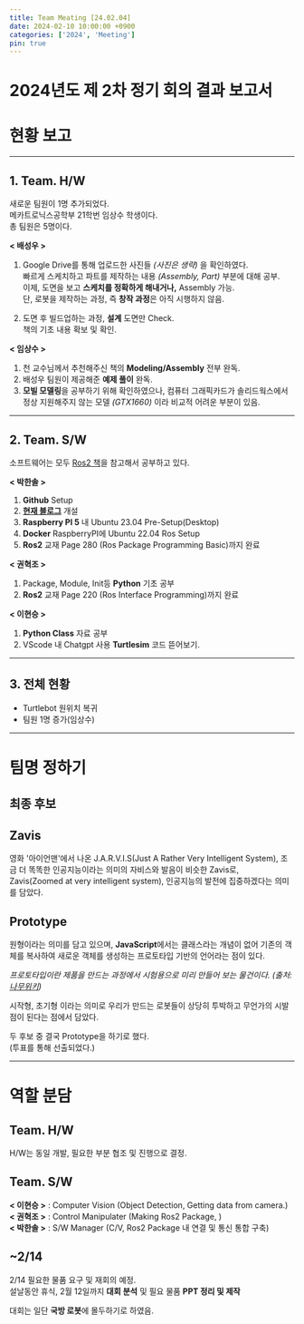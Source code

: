 ```yaml
---
title: Team Meating [24.02.04]
date: 2024-02-10 10:00:00 +0900
categories: ['2024', 'Meeting']
pin: true
---
```


# 2024년도 제 2차 정기 회의 결과 보고서

# 현황 보고  

___  
## 1. Team. H/W

새로운 팀원이 1명 추가되었다.  
메카트로닉스공학부 21학번 임상수 학생이다.  
총 팀원은 5명이다.    

**< 배성우 >**
1. Google Drive를 통해 업로드한 사진들 *(사진은 생략)* 을 확인하였다.  
   빠르게 스케치하고 파트를 제작하는 내용 *(Assembly, Part)* 부분에 대해 공부.  
   이제, 도면을 보고 **스케치를 정확하게 해내거나,** Assembly 가능.  
   단, 로봇을 제작하는 과정, 즉 **창작 과정**은 아직 시행하지 않음.  

2. 도면 후 빌드업하는 과정, **설계** 도면만 Check.  
   책의 기초 내용 확보 및 확인.  

**< 임상수 >**
1. 천 교수님께서 추천해주신 책의 **Modeling/Assembly** 전부 완독.  
2. 배성우 팀원이 제공해준 **예제 풀이** 완독.  
3. **모빌 모델링**을 공부하기 위해 확인하였으나, 컴퓨터 그래픽카드가 솔리드웍스에서 정상 지원해주지 않는 모델 *(GTX1660)* 이라 비교적 어려운 부분이 있음.  

___  

## 2. Team. S/W

소프트웨어는 모두 [Ros2 책](https://product.kyobobook.co.kr/detail/S000001891112)을 참고해서 공부하고 있다.  


**< 박한솔 >**  
1. **Github** Setup
2. **[현재 블로그](https://hs-p.github.io)** 개설
3. **Raspberry PI 5** 내 Ubuntu 23.04 Pre-Setup(Desktop)
4. **Docker** RaspberryPI에 Ubuntu 22.04 Ros Setup
5. **Ros2** 교재 Page 280 (Ros Package Programming Basic)까지 완료  
  
**< 권혁조 >**  
1. Package, Module, Init등 **Python** 기초 공부
2. **Ros2** 교재 Page 220 (Ros Interface Programming)까지 완료
  
**< 이현승 >**  
1. **Python Class** 자료 공부
2. VScode 내 Chatgpt 사용 **Turtlesim** 코드 뜯어보기.

___  

## 3. 전체 현황  

* Turtlebot 원위치 복귀
* 팀원 1명 증가(임상수)

___  

# 팀명 정하기

## 최종 후보

## Zavis

영화 '아이언맨'에서 나온 J.A.R.V.I.S(Just A Rather Very Intelligent System), 조금 더 똑똑한 인공지능이라는 의미의 자비스와 발음이 비슷한 Zavis로,  
Zavis(Zoomed at very intelligent system), 인공지능의 발전에 집중하겠다는 의미를 담았다.  

## Prototype

원형이라는 의미를 담고 있으며, **JavaScript**에서는 클래스라는 개념이 없어 기존의 객체를 복사하여 새로운 객체를 생성하는 프로토타입 기반의 언어라는 점이 있다.  

*프로토타입이란 제품을 만드는 과정에서 시험용으로 미리 만들어 보는 물건이다.  (출처:[나무위키](https://namu.wiki/w/%ED%94%84%EB%A1%9C%ED%86%A0%ED%83%80%EC%9E%85))*  

시작형, 초기형 이라는 의미로 우리가 만드는 로봇들이 상당히 투박하고 무언가의 시발점이 된다는 점에서 담았다.  

두 후보 중 결국 Prototype을 하기로 했다.  
(투표를 통해 선출되었다.)

___  

# 역할 분담

## Team. H/W
H/W는 동일 개발, 필요한 부분 협조 및 진행으로 결정.

## Team. S/W

**< 이현승 >** : Computer Vision (Object Detection, Getting data from camera.)  
**< 권혁조 >** : Control Manipulater (Making Ros2 Package, )  
**< 박한솔 >** : S/W Manager (C/V, Ros2 Package 내 연결 및 통신 통합 구축)  

## ~2/14
2/14 필요한 물품 요구 및 재회의 예정.  
설날동안 휴식, 2월 12일까지 **대회 분석** 및 필요 물품 **PPT 정리 및 제작**  
  
대회는 일단 **국방 로봇**에 몰두하기로 하였음.  
